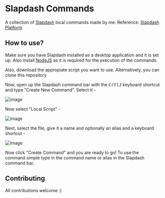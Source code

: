 # Slapdash Commands
A collection of [Slapdash](https://slapdash.com/) local commands made by me.
Reference: [Slapdash Platform](https://platform.slapdash.com/)

## How to use?
Make sure you have Slapdash installed as a desktop application and it is set up. Also install [NodeJS](https://nodejs.org/en/) as it is required for the execution of the commands.

Also, download the appropiate script you want to use. Alternatively, you can clone this repository

Now, open up the Slapdash command bar with the <kbd>Crtl</kbd><kbd>J</kbd> keyboard shortcut and type "Create New Command". Select it - 

![image](https://user-images.githubusercontent.com/63192115/157236957-63e21f0b-b3b0-43db-bbeb-dc93ae3dd6fd.png)

Now select "Local Script" - 

![image](https://user-images.githubusercontent.com/63192115/157237072-dbcdca4d-f89b-42af-87e7-0af1cbaea809.png)

Next, select the file, give it a name and optionally an alias and a keyboard shortcut - 

![image](https://user-images.githubusercontent.com/63192115/157237464-a8637ef2-fad4-433a-abc5-a27425291301.png)

Now click "Create Command" and you are ready to go! To use the command simple type in the command name or alias in the Slapdash command bar.

## Contributing
All contributions welcome :)
